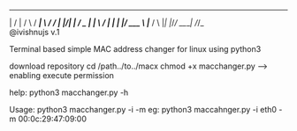  __  __    _    ____  __  __
|  \/  |  / \  / ___| \ \/ /
| |\/| | / _ \| |      \  / 
| |  | |/ ___ \ |___   /  \ 
|_|  |_/_/   \_\____| /_/\_\
@ivishnujs v.1

Terminal based simple MAC address changer for linux using python3

download repository
cd /path../to../macx
chmod +x macchanger.py -->  enabling execute permission


help: 
python3 macchanger.py -h   

Usage:
python3 macchanger.py -i <interface-name> -m <new mac address>
      eg: python3 maccahnger.py -i eth0 -m 00:0c:29:47:09:00
